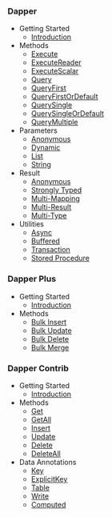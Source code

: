 ### Dapper
- Getting Started
   - [Introduction](dapper/dapper.md)
- Methods
   - [Execute](dapper/execute.md) 
   - [ExecuteReader](dapper/execute-reader.md)
   - [ExecuteScalar](dapper/execute-scalar.md)
   - [Query](dapper/query.md)
   - [QueryFirst](dapper/queryfirst.md)
   - [QueryFirstOrDefault](dapper/queryfirstordefault.md)
   - [QuerySingle](dapper/querysingle.md)
   - [QuerySingleOrDefault](dapper/querysingleordefault.md)
   - [QueryMultiple](dapper/querymultiple.md)
- Parameters
   - [Anonymous](dapper/parameter-anonymous.md)
   - [Dynamic](dapper/parameter-dynamic.md)
   - [List](dapper/parameter-list.md)
   - [String](dapper/parameter-string.md)
- Result
   - [Anonymous](dapper/result-anonymous.md)
   - [Strongly Typed](dapper/result-strongly-typed.md)
   - [Multi-Mapping](dapper/result-multi-mapping.md)
   - [Multi-Result](dapper/result-multi-result.md)
   - [Multi-Type](dapper/result-multi-type.md)
- Utilities
   - [Async](dapper/async.md)
   - [Buffered](dapper/buffered.md)
   - [Transaction](dapper/transaction.md)
   - [Stored Procedure](dapper/stored-procedure.md)
   
### Dapper Plus
- Getting Started
   - [Introduction](dapper-plus/dapper-plus.md)
- Methods
   - [Bulk Insert](dapper-plus/bulk-insert.md)
   - [Bulk Update](dapper-plus/bulk-update.md)
   - [Bulk Delete](dapper-plus/bulk-delete.md)
   - [Bulk Merge](dapper-plus/bulk-merge.md)
   
### Dapper Contrib
- Getting Started
   - [Introduction](dapper-contrib/dapper-contrib.md)
- Methods
   - [Get](dapper-contrib/get.md)
   - [GetAll](dapper-contrib/getall.md)
   - [Insert](dapper-contrib/insert.md)
   - [Update](dapper-contrib/update.md)
   - [Delete](dapper-contrib/delete.md)
   - [DeleteAll](dapper-contrib/deleteall.md)
- Data Annotations
   - [Key](dapper-contrib/data-annotation-key.md)
   - [ExplicitKey](dapper-contrib/data-annotation-explicitkey.md)
   - [Table](dapper-contrib/data-annotation-table.md)
   - [Write](dapper-contrib/data-annotation-write.md)
   - [Computed](dapper-contrib/data-annotation-computed.md)
